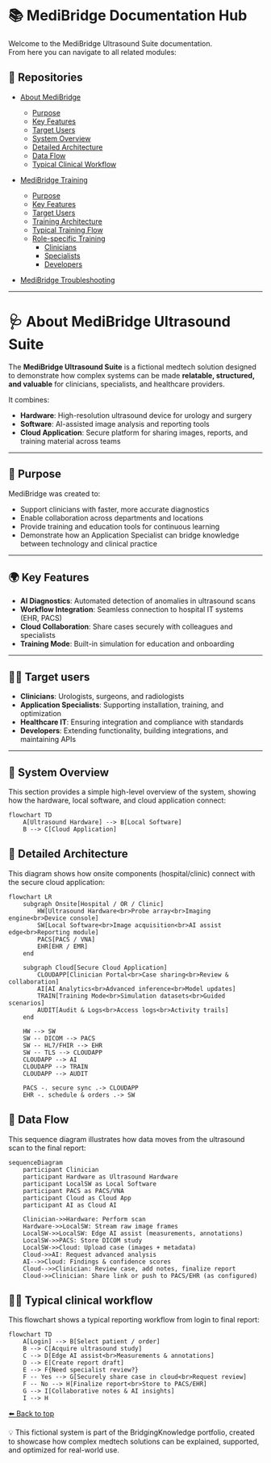 # 📚 MediBridge Documentation Hub

Welcome to the MediBridge Ultrasound Suite documentation.  
From here you can navigate to all related modules:

## 🔗 Repositories
- [About MediBridge](#-about-medibridge-ultrasound-suite)
  - [Purpose](#-purpose)
  - [Key Features](#-key-features)
  - [Target Users](#target-users)
  - [System Overview](#-system-overview)
  - [Detailed Architecture](#-detailed-architecture)
  - [Data Flow](#-data-flow)
  - [Typical Clinical Workflow](#typical-clinical-workflow)

- [MediBridge Training](https://github.com/BridgingKnowledge/medibridge-training)
  - [Purpose](https://github.com/BridgingKnowledge/medibridge-training#-purpose)
  - [Key Features](https://github.com/BridgingKnowledge/medibridge-training#-key-features)
  - [Target Users](https://github.com/BridgingKnowledge/Medibridge-Ultrasound-Suite/blob/main/README.md#%E2%80%8D%EF%B8%8F-target-users)
  - [Training Architecture](https://github.com/BridgingKnowledge/medibridge-training#-training-architecture)
  - [Typical Training Flow](https://github.com/BridgingKnowledge/Medibridge-Ultrasound-Suite/blob/main/README.md#%E2%80%8D%EF%B8%8F-typical-clinical-workflow)
  - [Role-specific Training](https://github.com/BridgingKnowledge/medibridge-training#-role-specific-training)
    - [Clinicians](https://github.com/BridgingKnowledge/medibridge-training-clinicians)
    - [Specialists](https://github.com/BridgingKnowledge/medibridge-training-specialists)
    - [Developers](https://github.com/BridgingKnowledge/medibridge-training-developers)
- [MediBridge Troubleshooting](https://github.com/BridgingKnowledge/medibridge-troubleshooting)

---
# 🩺 About MediBridge Ultrasound Suite

The **MediBridge Ultrasound Suite** is a fictional medtech solution designed to demonstrate how complex systems can be made **relatable, structured, and valuable** for clinicians, specialists, and healthcare providers.  

It combines:
- **Hardware**: High-resolution ultrasound device for urology and surgery  
- **Software**: AI-assisted image analysis and reporting tools  
- **Cloud Application**: Secure platform for sharing images, reports, and training material across teams  

---

## 🎯 Purpose
MediBridge was created to:
- Support clinicians with faster, more accurate diagnostics  
- Enable collaboration across departments and locations  
- Provide training and education tools for continuous learning  
- Demonstrate how an Application Specialist can bridge knowledge between technology and clinical practice  

---

## 🌍 Key Features
- **AI Diagnostics**: Automated detection of anomalies in ultrasound scans  
- **Workflow Integration**: Seamless connection to hospital IT systems (EHR, PACS)  
- **Cloud Collaboration**: Share cases securely with colleagues and specialists  
- **Training Mode**: Built-in simulation for education and onboarding  

---

<h2 id="target-users">👩‍⚕️ Target users</h2>

  - **Clinicians**: Urologists, surgeons, and radiologists
  - **Application Specialists**: Supporting installation, training, and optimization
  - **Healthcare IT**: Ensuring integration and compliance with standards
  - **Developers**: Extending functionality, building integrations, and maintaining APIs  

---

## 🔗 System Overview

This section provides a simple high-level overview of the system, showing how the hardware, local software, and cloud application connect:

```mermaid
flowchart TD
    A[Ultrasound Hardware] --> B[Local Software]
    B --> C[Cloud Application]
```
## 🏥 Detailed Architecture
This diagram shows how onsite components (hospital/clinic) connect with the secure cloud application:
```mermaid
flowchart LR
    subgraph Onsite[Hospital / OR / Clinic]
        HW[Ultrasound Hardware<br>Probe array<br>Imaging engine<br>Device console]
        SW[Local Software<br>Image acquisition<br>AI assist edge<br>Reporting module]
        PACS[PACS / VNA]
        EHR[EHR / EMR]
    end

    subgraph Cloud[Secure Cloud Application]
        CLOUDAPP[Clinician Portal<br>Case sharing<br>Review & collaboration]
        AI[AI Analytics<br>Advanced inference<br>Model updates]
        TRAIN[Training Mode<br>Simulation datasets<br>Guided scenarios]
        AUDIT[Audit & Logs<br>Access logs<br>Activity trails]
    end

    HW --> SW
    SW -- DICOM --> PACS
    SW -- HL7/FHIR --> EHR
    SW -- TLS --> CLOUDAPP
    CLOUDAPP --> AI
    CLOUDAPP --> TRAIN
    CLOUDAPP --> AUDIT

    PACS -. secure sync .-> CLOUDAPP
    EHR -. schedule & orders .-> SW
```
## 🔄 Data Flow
This sequence diagram illustrates how data moves from the ultrasound scan to the final report:

```mermaid
sequenceDiagram
    participant Clinician
    participant Hardware as Ultrasound Hardware
    participant LocalSW as Local Software
    participant PACS as PACS/VNA
    participant Cloud as Cloud App
    participant AI as Cloud AI

    Clinician->>Hardware: Perform scan
    Hardware->>LocalSW: Stream raw image frames
    LocalSW->>LocalSW: Edge AI assist (measurements, annotations)
    LocalSW->>PACS: Store DICOM study
    LocalSW->>Cloud: Upload case (images + metadata)
    Cloud->>AI: Request advanced analysis
    AI-->>Cloud: Findings & confidence scores
    Cloud-->>Clinician: Review case, add notes, finalize report
    Cloud->>Clinician: Share link or push to PACS/EHR (as configured)
```
<h2 id="typical-clinical-workflow">👩‍⚕️ Typical clinical workflow</h2>
This flowchart shows a typical reporting workflow from login to final report:

```mermaid
flowchart TD
    A[Login] --> B[Select patient / order]
    B --> C[Acquire ultrasound study]
    C --> D[Edge AI assist<br>Measurements & annotations]
    D --> E[Create report draft]
    E --> F{Need specialist review?}
    F -- Yes --> G[Securely share case in cloud<br>Request review]
    F -- No --> H[Finalize report<br>Store to PACS/EHR]
    G --> I[Collaborative notes & AI insights]
    I --> H
```
[⬅️ Back to top](#-mediBridge-documentation-hub)

💡 This fictional system is part of the BridgingKnowledge portfolio, created to showcase how complex medtech solutions can be explained, supported, and optimized for real-world use.

